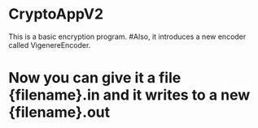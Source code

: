 ﻿# CryptoAppV2
This is a basic encryption program.
#Also, it introduces a new encoder called VigenereEncoder.
# Now you can give it a file {filename}.in and it writes to a new {filename}.out
